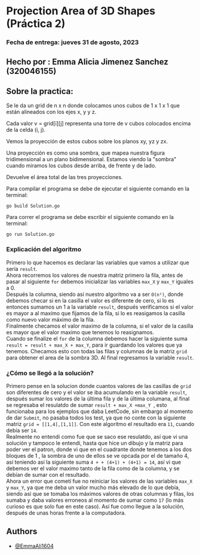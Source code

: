 # Projection Area of 3D Shapes (Práctica 2)

### Fecha de entrega: jueves 31 de agosto, 2023

## Hecho por : Emma Alicia Jimenez Sanchez (320046155) 

## Sobre la practica:

Se le da un grid de n x n donde colocamos unos cubos de 1 x 1 x 1 que están alineados con los ejes x, y y z.

Cada valor v = grid[i][j] representa una torre de v cubos colocados encima de la celda (i, j).

Vemos la proyección de estos cubos sobre los planos xy, yz y zx.

Una proyección es como una sombra, que mapea nuestra figura tridimensional a un plano bidimensional. Estamos viendo la "sombra" cuando miramos los cubos desde arriba, de frente y de lado.

Devuelve el área total de las tres proyecciones.

Para compilar el programa se debe de ejecutar el siguiente comando en la terminal:

```
go build Solution.go
```

Para correr el programa se debe escribir el siguiente comando en la terminal:

```
go run Solution.go
```
### Explicación del algoritmo 
Primero lo que hacemos es declarar las variables que vamos a utilizar que sería ` result `.\
Ahora recorremos los valores de nuestra matriz primero la fila, antes de pasar al siguiente `for` debemos inicializar las variables `max_X` y  `max_Y` iguales a 0.\
Después la columna, siendo así nuestro algoritmo va a ser `O(n²)`, donde debemos checar si en la casilla el valor es diferente de cero, si lo es entonces sumamos un 1 a la variable `result`, después verificamos si el valor es mayor a al maxímo que fijamos de la fila, si lo es reasigamos la casilla como nuevo valor máximo de la fila.\
Finalmente checamos el valor maximo de la columna, si el valor de la casilla es mayor que el valor maximo que tenemos lo reasignamos.\
Cuando se finalize el `for` de la columna debemos hacer la siguiente suma `result = result + max_X + max_Y`, para ir guardando los valores que ya tenemos. Checamos esto con todas las filas y columnas de la matriz `grid` para obtener el area de la sombra 3D. Al final regresamos la variable `result`.

### ¿Cómo se llegó a la solución?
Primero pense en la solucion donde cuantos valores de las casillas de `grid` son diferentes de cero y el valor se iba acumulando en la variable `result`, después sumar los valores de la última fila y de la última columana, al final se regresaba el resulatdo de sumar `result + max_X +max_Y `, esto funcionaba para los ejemplos que daba LeetCode, sin embargo al momento de dar `Submit`, no pasaba todos los test, ya que no conte con la siguiente matriz `grid = [[1,4],[1,1]]`. Con este algoritmo el resultado era `11`, cuando debía ser `14`.\
Realmente no entendi como fue que se saco ese resulatdo, así que vi una solución y tampoco le entendi, hasta que hice un dibujo y la matriz para poder ver el patron, donde vi que en el cuadrante donde tenemos a los dos bloques de 1 , la sombra de uno de ellos se ve opcada por el de tamaño 4, así teniendo así la siguiente suma `4 + + (4+1) + (4+1) = 14`, así vi que debemos ver el valor maximo tanto de la fila como de la columna, y se debían de sumar con el resultado.\
Ahora un error que cometí fue no reiniciar los valores de las variables `max_X` y `max_Y`, ya que me deba un valor mucho más elevado de lo que debía, siendo así que se tomaba los máximos valores de otras columnas y filas, los sumaba y daba valores erroneos al momento de sumar como `17` (lo más curioso es que solo fue en este caso).
Así fue como llegue a la solución, después de unas horas frente a la computadora.

## Authors

- [@EmmaAli1604](https://github.com/EmmaAli1604)

